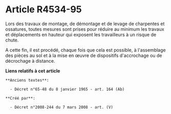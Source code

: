 # Article R4534-95

Lors des travaux de montage, de démontage et de levage de charpentes et ossatures, toutes mesures sont prises pour réduire au
minimum les travaux et déplacements en hauteur qui exposent les travailleurs à un risque de chute.

A cette fin, il est procédé, chaque fois que cela est possible, à l'assemblage des pièces au sol et à la mise en œuvre de
dispositifs d'accrochage ou de décrochage à distance.

**Liens relatifs à cet article**

	**Anciens textes**:

	  - Décret n°65-48 du 8 janvier 1965 - art. 164 (Ab)

	**Créé par**:

	  - Décret n°2008-244 du 7 mars 2008 - art. (V)
